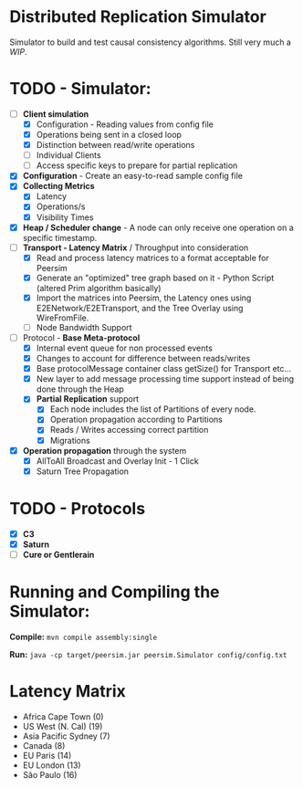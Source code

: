 # Distributed Replication Simulator 
Simulator to build and test causal consistency algorithms.
Still very much a *WIP*.

# TODO - Simulator:
- [ ] **Client simulation**
  - [X] Configuration - Reading values from config file
  - [X] Operations being sent in a closed loop
  - [X] Distinction between read/write operations
  - [ ] Individual Clients
  - [ ] Access specific keys to prepare for partial replication
- [X] **Configuration** - Create an easy-to-read sample config file
- [X] **Collecting Metrics**
  - [X] Latency
  - [X] Operations/s
  - [X] Visibility Times
- [X] **Heap / Scheduler change** - A node can only receive one operation on a specific timestamp. 
- [ ] **Transport - Latency Matrix** / Throughput into consideration
  - [X] Read and process latency matrices to a format acceptable for Peersim
  - [X] Generate an "optimized" tree graph based on it - Python Script (altered Prim algorithm basically)
  - [X] Import the matrices into Peersim, the Latency ones using E2ENetwork/E2ETransport, and the Tree Overlay using WireFromFile. 
  - [ ] Node Bandwidth Support
- [ ] Protocol - **Base Meta-protocol**
    - [X] Internal event queue for non processed events
    - [X] Changes to account for difference between reads/writes
    - [X] Base protocolMessage container class getSize() for Transport etc...
    - [X] New layer to add message processing time support instead of being done through the Heap
    - [X] **Partial Replication** support
      - [X] Each node includes the list of Partitions of every node.
      - [X] Operation propagation according to Partitions
      - [X] Reads / Writes accessing correct partition
      - [X] Migrations
- [X] **Operation propagation** through the system
  - [X] AllToAll Broadcast and Overlay Init - 1 Click
  - [X] Saturn Tree Propagation

# TODO - Protocols
- [X] **C3**
- [X] **Saturn**
- [ ] **Cure or Gentlerain**

# Running and Compiling the Simulator:
**Compile:** ```mvn compile assembly:single```

**Run:** ```java -cp target/peersim.jar peersim.Simulator config/config.txt```


# Latency Matrix

- Africa Cape Town        (0)
- US West (N. Cal)        (19)
- Asia Pacific Sydney     (7) 
- Canada                  (8)
- EU Paris                (14)
- EU London               (13)
- São Paulo               (16)
